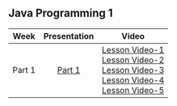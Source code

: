##  Java Programming 1




| Week     |  Presentation                    | Video |
| :---------: |:---------------------------:|:-----------------------:
| Part 1 |  [Part 1]() | [Lesson Video-1](https://youtu.be/L-nB1QrO0Kc)<br>[Lesson Video-2](https://youtu.be/iRh-4G6h_4Q)<br>[Lesson Video-3](https://youtu.be/VUfVazeyUp0)<br>[Lesson Video-4](https://youtu.be/Y93vZepGFO4)<br>[Lesson Video-5](https://youtu.be/vll_LxkN-KI)


